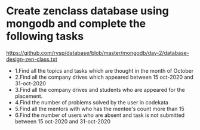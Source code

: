 # Create zenclass database using mongodb and complete the following tasks
  https://github.com/rvsp/database/blob/master/mongodb/day-2/database-design-zen-class.txt

  - 1.Find all the topics and tasks which are thought in the month of October
- 2.Find all the company drives which appeared between 15 oct-2020 and 31-oct-2020
- 3.Find all the company drives and students who are appeared for the placement.
- 4.Find the number of problems solved by the user in codekata
- 5.Find all the mentors with who has the mentee's count more than 15
- 6.Find the number of users who are absent and task is not submitted  between 15 oct-2020 and 31-oct-2020